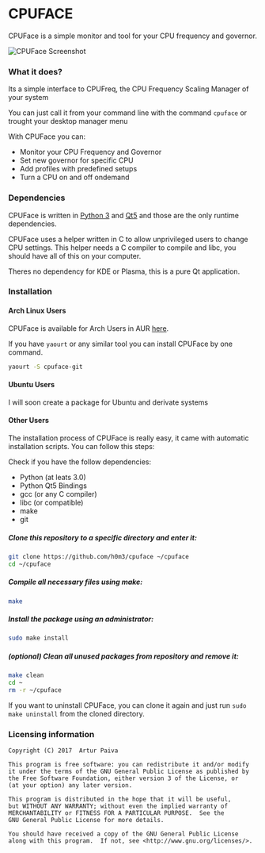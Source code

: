 # CPUFACE

CPUFace is a simple monitor and tool for your CPU frequency and governor.

![CPUFace Screenshot](https://image.ibb.co/ftJsXa/Screenshot_0607_1426.png)

### What it does?

Its a simple interface to CPUFreq, the CPU Frequency Scaling Manager of your system

You can just call it from your command line with the command `cpuface` or trought your desktop manager menu

With CPUFace you can:

- Monitor your CPU Frequency and Governor
- Set new governor for specific CPU
- Add profiles with predefined setups
- Turn a CPU on and off ondemand

### Dependencies

CPUFace is written in [Python 3](http://python.org) and [Qt5](http://doc.qt.io/qt-5/) and those are the only runtime dependencies.

CPUFace uses a helper written in C to allow unprivileged users to change CPU settings. This helper needs a C compiler to compile and libc, you should have all of this on your computer.

Theres no dependency for KDE or Plasma, this is a pure Qt application.

### Installation

#### Arch Linux Users

CPUFace is available for Arch Users in AUR [here](https://aur.archlinux.org/packages/cpuface-git/).

If you have `yaourt` or any similar tool you can install CPUFace by one command.
```sh
yaourt -S cpuface-git
```

#### Ubuntu Users

I will soon create a package for Ubuntu and derivate systems

#### Other Users

The installation process of CPUFace is really easy, it came with automatic installation scripts. You can follow this steps:

Check if you have the follow dependencies:
- Python (at leats 3.0)
- Python Qt5 Bindings
- gcc (or any C compiler)
- libc (or compatible)
- make
- git

##### Clone this repository to a specific directory and enter it:

```sh
git clone https://github.com/h0m3/cpuface ~/cpuface
cd ~/cpuface
```

##### Compile all necessary files using make:

```sh
make
```

##### Install the package using an administrator:

```sh
sudo make install
```

##### (optional) Clean all unused packages from repository and remove it:

```sh
make clean
cd ~
rm -r ~/cpuface
```

If you want to uninstall CPUFace, you can clone it again and just run `sudo make uninstall` from the cloned directory.

### Licensing information

    Copyright (C) 2017  Artur Paiva

    This program is free software: you can redistribute it and/or modify
    it under the terms of the GNU General Public License as published by
    the Free Software Foundation, either version 3 of the License, or
    (at your option) any later version.

    This program is distributed in the hope that it will be useful,
    but WITHOUT ANY WARRANTY; without even the implied warranty of
    MERCHANTABILITY or FITNESS FOR A PARTICULAR PURPOSE.  See the
    GNU General Public License for more details.

    You should have received a copy of the GNU General Public License
    along with this program.  If not, see <http://www.gnu.org/licenses/>.
